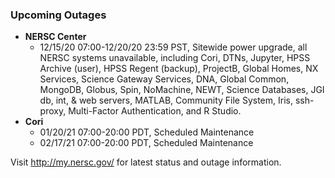 ### Upcoming Outages 

- **NERSC Center**
    - 12/15/20 07:00-12/20/20 23:59 PST, Sitewide power upgrade, all NERSC
         systems unavailable, including Cori, DTNs, Jupyter, HPSS Archive
         (user), HPSS Regent (backup), ProjectB, Global Homes, NX Services,
         Science Gateway Services, DNA, Global Common, MongoDB, Globus, Spin,
         NoMachine, NEWT, Science Databases, JGI db, int, & web servers, 
         MATLAB, Community File System, Iris, ssh-proxy, Multi-Factor
         Authentication, and R Studio.
- **Cori**
    - 01/20/21 07:00-20:00 PDT, Scheduled Maintenance
    - 02/17/21 07:00-20:00 PDT, Scheduled Maintenance

Visit <http://my.nersc.gov/> for latest status and outage information.
